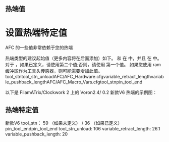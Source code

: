 ## 热端值

# 设置热端特定值
AFC 的一些值非常依赖于您的热端

热端类型的建议起始值（更多内容将在后面添加）如下。 和 在 中，并且 在 中。对于 ，如果已定义，请使用第二个值;否则，请使用 第一个值。
如果您使用 ram 缓冲区作为工具头传感器，则可能需要增加此值。
tool_stntool_stn_unloadAFC/AFC_Hardware.cfgvariable_retract_lengthvariable_pushback_lengthAFC/AFC_Macro_Vars.cfgtool_stnpin_tool_end

以下是 FilamATrix/Clockwork 2 上的 Voron2.4/ 0.2 新款V6 热端的示例图：


## 热端特定值

新款V6 
tool_stn： 59 （如果未定义） / 36 （如果已定义）pin_tool_endpin_tool_end
tool_stn_unload: 106
variable_retract_length: 26.1
variable_pushback_length: 20
